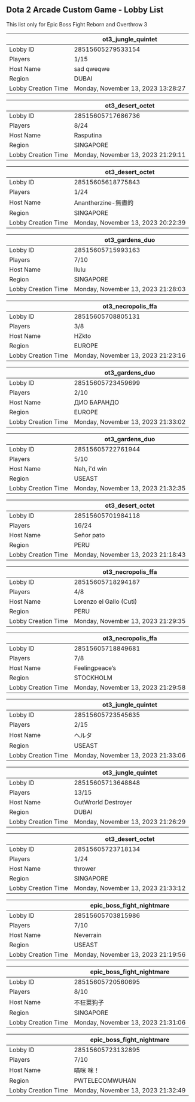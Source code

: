 ## Dota 2 Arcade Custom Game - Lobby List

This list only for Epic Boss Fight Reborn and Overthrow 3

|  | ot3_jungle_quintet |
| ------ | ------ |
| Lobby ID | 28515605279533154 |
| Players | 1/15 |
| Host Name | sad qweqwe |
| Region | DUBAI |
| Lobby Creation Time | Monday, November 13, 2023 13:28:27 |


|  | ot3_desert_octet |
| ------ | ------ |
| Lobby ID | 28515605717686736 |
| Players | 8/24 |
| Host Name | Rasputina |
| Region | SINGAPORE |
| Lobby Creation Time | Monday, November 13, 2023 21:29:11 |


|  | ot3_desert_octet |
| ------ | ------ |
| Lobby ID | 28515605618775843 |
| Players | 1/24 |
| Host Name | Anantherzine-無盡的 |
| Region | SINGAPORE |
| Lobby Creation Time | Monday, November 13, 2023 20:22:39 |


|  | ot3_gardens_duo |
| ------ | ------ |
| Lobby ID | 28515605715993163 |
| Players | 7/10 |
| Host Name | Ilulu |
| Region | SINGAPORE |
| Lobby Creation Time | Monday, November 13, 2023 21:28:03 |


|  | ot3_necropolis_ffa |
| ------ | ------ |
| Lobby ID | 28515605708805131 |
| Players | 3/8 |
| Host Name | HZkto |
| Region | EUROPE |
| Lobby Creation Time | Monday, November 13, 2023 21:23:16 |


|  | ot3_gardens_duo |
| ------ | ------ |
| Lobby ID | 28515605723459699 |
| Players | 2/10 |
| Host Name | ДИО БАРАНДО |
| Region | EUROPE |
| Lobby Creation Time | Monday, November 13, 2023 21:33:02 |


|  | ot3_gardens_duo |
| ------ | ------ |
| Lobby ID | 28515605722761944 |
| Players | 5/10 |
| Host Name | Nah, i'd win |
| Region | USEAST |
| Lobby Creation Time | Monday, November 13, 2023 21:32:35 |


|  | ot3_desert_octet |
| ------ | ------ |
| Lobby ID | 28515605701984118 |
| Players | 16/24 |
| Host Name | Señor pato |
| Region | PERU |
| Lobby Creation Time | Monday, November 13, 2023 21:18:43 |


|  | ot3_necropolis_ffa |
| ------ | ------ |
| Lobby ID | 28515605718294187 |
| Players | 4/8 |
| Host Name | Lorenzo el Gallo (Cuti) |
| Region | PERU |
| Lobby Creation Time | Monday, November 13, 2023 21:29:35 |


|  | ot3_necropolis_ffa |
| ------ | ------ |
| Lobby ID | 28515605718849681 |
| Players | 7/8 |
| Host Name | Feelingpeace’s |
| Region | STOCKHOLM |
| Lobby Creation Time | Monday, November 13, 2023 21:29:58 |


|  | ot3_jungle_quintet |
| ------ | ------ |
| Lobby ID | 28515605723545635 |
| Players | 2/15 |
| Host Name | ヘルタ |
| Region | USEAST |
| Lobby Creation Time | Monday, November 13, 2023 21:33:06 |


|  | ot3_jungle_quintet |
| ------ | ------ |
| Lobby ID | 28515605713648848 |
| Players | 13/15 |
| Host Name | OutWrorld Destroyer |
| Region | DUBAI |
| Lobby Creation Time | Monday, November 13, 2023 21:26:29 |


|  | ot3_desert_octet |
| ------ | ------ |
| Lobby ID | 28515605723718134 |
| Players | 1/24 |
| Host Name | thrower |
| Region | SINGAPORE |
| Lobby Creation Time | Monday, November 13, 2023 21:33:12 |


|  | epic_boss_fight_nightmare |
| ------ | ------ |
| Lobby ID | 28515605703815986 |
| Players | 7/10 |
| Host Name | Neverrain |
| Region | USEAST |
| Lobby Creation Time | Monday, November 13, 2023 21:19:56 |


|  | epic_boss_fight_nightmare |
| ------ | ------ |
| Lobby ID | 28515605720560695 |
| Players | 8/10 |
| Host Name | 不狂菜狗子 |
| Region | SINGAPORE |
| Lobby Creation Time | Monday, November 13, 2023 21:31:06 |


|  | epic_boss_fight_nightmare |
| ------ | ------ |
| Lobby ID | 28515605723132895 |
| Players | 7/10 |
| Host Name | 喵咪 咪！ |
| Region | PWTELECOMWUHAN |
| Lobby Creation Time | Monday, November 13, 2023 21:32:49 |


